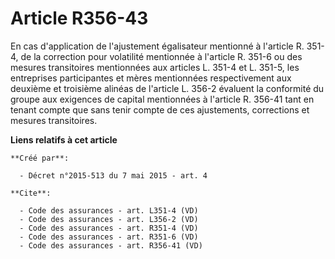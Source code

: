 # Article R356-43

En cas d'application de l'ajustement égalisateur mentionné à l'article R. 351-4, de la correction pour volatilité mentionnée
à l'article R. 351-6 ou des mesures transitoires mentionnées aux articles L. 351-4 et L. 351-5, les entreprises participantes
et mères mentionnées respectivement aux deuxième et troisième alinéas de l'article L. 356-2 évaluent la conformité du groupe
aux exigences de capital mentionnées à l'article R. 356-41 tant en tenant compte que sans tenir compte de ces ajustements,
corrections et mesures transitoires.

**Liens relatifs à cet article**

	**Créé par**:

	  - Décret n°2015-513 du 7 mai 2015 - art. 4

	**Cite**:

	  - Code des assurances - art. L351-4 (VD)
	  - Code des assurances - art. L356-2 (VD)
	  - Code des assurances - art. R351-4 (VD)
	  - Code des assurances - art. R351-6 (VD)
	  - Code des assurances - art. R356-41 (VD)
